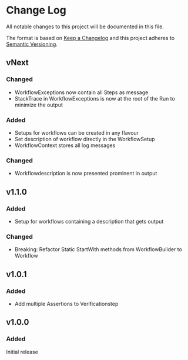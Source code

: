 # Change Log
All notable changes to this project will be documented in this file.
 
The format is based on [Keep a Changelog](http://keepachangelog.com/)
and this project adheres to [Semantic Versioning](http://semver.org/).
 
## vNext
### Changed
- WorkflowExceptions now contain all Steps as message
- StackTrace in WorkflowExceptions is now at the root of the Run to minimize the output

### Added
- Setups for workflows can be created in any flavour
- Set description of workflow directly in the WorkflowSetup
- WorkflowContext stores all log messages

### Changed
- Workflowdescription is now presented prominent in output

## v1.1.0
### Added
- Setup for workflows containing a description that gets output
  
### Changed
- Breaking: Refactor Static StartWith methods from WorkflowBuilder to Workflow
 
## v1.0.1
### Added
- Add multiple Assertions to Verificationstep

## v1.0.0
### Added
 Initial release

 
